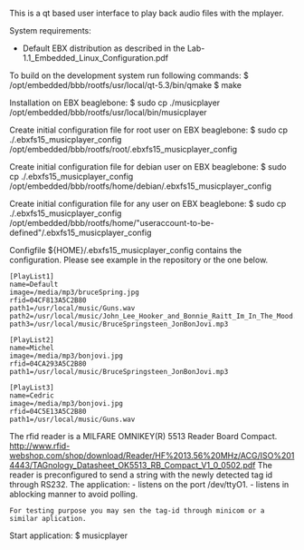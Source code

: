 This is a qt based user interface to play back audio files with the mplayer.

System requirements:
- Default EBX distribution as described in the Lab-1.1_Embedded_Linux_Configuration.pdf

To build on the development system run following commands:
    $ /opt/embedded/bbb/rootfs/usr/local/qt-5.3/bin/qmake
    $ make

Installation on EBX beaglebone:
    $ sudo cp ./musicplayer /opt/embedded/bbb/rootfs/usr/local/bin/musicplayer

Create initial configuration file for root user on EBX beaglebone:
    $ sudo cp ./.ebxfs15_musicplayer_config /opt/embedded/bbb/rootfs/root/.ebxfs15_musicplayer_config

Create initial configuration file for debian user on EBX beaglebone:
    $ sudo cp ./.ebxfs15_musicplayer_config /opt/embedded/bbb/rootfs/home/debian/.ebxfs15_musicplayer_config

Create initial configuration file for any user on EBX beaglebone:
    $ sudo cp ./.ebxfs15_musicplayer_config /opt/embedded/bbb/rootfs/home/"useraccount-to-be-defined"/.ebxfs15_musicplayer_config


Configfile ${HOME}/.ebxfs15_musicplayer_config contains the configuration. Please see example in the repository or the one below.

    [PlayList1]
    name=Default
    image=/media/mp3/bruceSpring.jpg
    rfid=04CF813A5C2B80
    path1=/usr/local/music/Guns.wav
    path2=/usr/local/music/John_Lee_Hooker_and_Bonnie_Raitt_Im_In_The_Mood.wav
    path3=/usr/local/music/BruceSpringsteen_JonBonJovi.mp3

    [PlayList2]
    name=Michel
    image=/media/mp3/bonjovi.jpg
    rfid=04CA293A5C2B80
    path1=/usr/local/music/BruceSpringsteen_JonBonJovi.mp3

    [PlayList3]
    name=Cedric
    image=/media/mp3/bonjovi.jpg
    rfid=04C5E13A5C2B80
    path1=/usr/local/music/Guns.wav


The rfid reader is a MILFARE OMNIKEY(R) 5513 Reader Board Compact.
http://www.rfid-webshop.com/shop/download/Reader/HF%2013.56%20MHz/ACG/ISO%2014443/TAGnology_Datasheet_OK5513_RB_Compact_V1_0_0502.pdf
    The reader is preconfigured to send a string with the newly detected tag id through RS232.
    The application:
        - listens on the port /dev/ttyO1.
        - listens in ablocking manner to avoid polling.

    For testing purpose you may sen the tag-id through minicom or a similar aplication.


Start application:
    $ musicplayer
